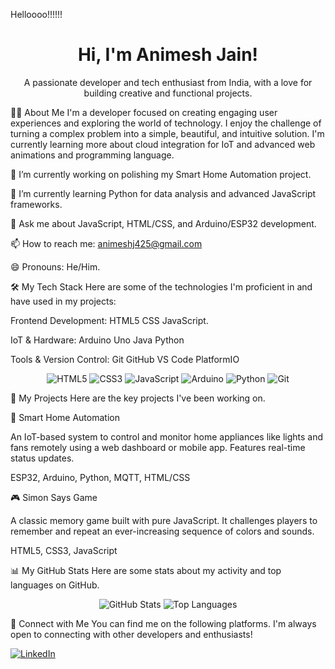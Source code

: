 Helloooo!!!!!!

<h1 align="center">
Hi, I'm Animesh Jain!
</h1>

<p align="center">
A passionate developer and tech enthusiast from India, with a love for building creative and functional projects.
</p>

👨‍💻 About Me
I'm a developer focused on creating engaging user experiences and exploring the world of technology. I enjoy the challenge of turning a complex problem into a simple, beautiful, and intuitive solution. I'm currently learning more about cloud integration for IoT and advanced web animations and programming language.

🔭 I’m currently working on polishing my Smart Home Automation project.

🌱 I’m currently learning Python for data analysis and advanced JavaScript frameworks.

💬 Ask me about JavaScript, HTML/CSS, and Arduino/ESP32 development.

📫 How to reach me: animeshj425@gmail.com

😄 Pronouns: He/Him.

🛠️ My Tech Stack
Here are some of the technologies I'm proficient in and have used in my projects:

Frontend Development: HTML5 CSS JavaScript.

IoT & Hardware: Arduino Uno Java Python

Tools & Version Control: Git GitHub VS Code PlatformIO

<!-- You can find more icons here: https://github.com/devicons/devicon/tree/master/icons -->

<p align="center">
<img src="https://www.google.com/search?q=https://img.shields.io/badge/HTML5-E34F26%3Fstyle%3Dfor-the-badge%26logo%3Dhtml5%26logoColor%3Dwhite" alt="HTML5"/>
<img src="https://www.google.com/search?q=https://img.shields.io/badge/CSS3-1572B6%3Fstyle%3Dfor-the-badge%26logo%3Dcss3%26logoColor%3Dwhite" alt="CSS3"/>
<img src="https://www.google.com/search?q=https://img.shields.io/badge/JavaScript-F7DF1E%3Fstyle%3Dfor-the-badge%26logo%3Djavascript%26logoColor%3Dblack" alt="JavaScript"/>
<img src="https://img.shields.io/badge/Arduino-00979D?style=for-the-badge&logo=Arduino&logoColor=white" alt="Arduino"/>
<img src="https://www.google.com/search?q=https://img.shields.io/badge/Python-3776AB%3Fstyle%3Dfor-the-badge%26logo%3Dpython%26logoColor%3Dwhite" alt="Python"/>
<img src="https://www.google.com/search?q=https://img.shields.io/badge/GIT-E44C30%3Fstyle%3Dfor-the-badge%26logo%3Dgit%26logoColor%3Dwhite" alt="Git"/>
</p>

🚀 My Projects
Here are the key projects I've been working on.

🤖 Smart Home Automation

An IoT-based system to control and monitor home appliances like lights and fans remotely using a web dashboard or mobile app. Features real-time status updates.

ESP32, Arduino, Python, MQTT, HTML/CSS

🎮 Simon Says Game

A classic memory game built with pure JavaScript. It challenges players to remember and repeat an ever-increasing sequence of colors and sounds.

HTML5, CSS3, JavaScript

📊 My GitHub Stats
Here are some stats about my activity and top languages on GitHub.

<p align="center">
<img src="https://github-readme-stats.vercel.app/api?username=https://github.com/AnimeshJain004/MyProjects.git&show_icons=true&theme=radical" alt="GitHub Stats" />
<img src="https://www.google.com/search?q=https://github-readme-stats.vercel.app/api/top-langs/%3Fusername%3D[YOUR_GITHUB_USERNAME]&layout=compact&theme=radical" alt="Top Languages" />
</p>

🤝 Connect with Me
You can find me on the following platforms. I'm always open to connecting with other developers and enthusiasts!

<p align="left">
<a href="www.linkedin.com/in/animesh-jain06" target="_blank">
<img src="https://www.google.com/search?q=https://img.shields.io/badge/LinkedIn-0077B5%3Fstyle%3Dfor-the-badge%26logo%3Dlinkedin%26logoColor%3Dwhite" alt="LinkedIn"/>
</a>
</p>
